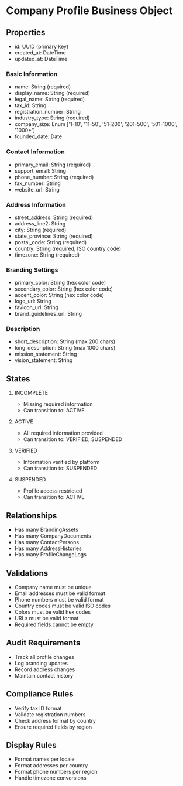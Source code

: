 # Company Profile Business Object

## Properties
- id: UUID (primary key)
- created_at: DateTime
- updated_at: DateTime

### Basic Information
- name: String (required)
- display_name: String (required)
- legal_name: String (required)
- tax_id: String
- registration_number: String
- industry_type: String (required)
- company_size: Enum ['1-10', '11-50', '51-200', '201-500', '501-1000', '1000+']
- founded_date: Date

### Contact Information
- primary_email: String (required)
- support_email: String
- phone_number: String (required)
- fax_number: String
- website_url: String

### Address Information
- street_address: String (required)
- address_line2: String
- city: String (required)
- state_province: String (required)
- postal_code: String (required)
- country: String (required, ISO country code)
- timezone: String (required)

### Branding Settings
- primary_color: String (hex color code)
- secondary_color: String (hex color code)
- accent_color: String (hex color code)
- logo_url: String
- favicon_url: String
- brand_guidelines_url: String

### Description
- short_description: String (max 200 chars)
- long_description: String (max 1000 chars)
- mission_statement: String
- vision_statement: String

## States
1. INCOMPLETE
   - Missing required information
   - Can transition to: ACTIVE

2. ACTIVE
   - All required information provided
   - Can transition to: VERIFIED, SUSPENDED

3. VERIFIED
   - Information verified by platform
   - Can transition to: SUSPENDED

4. SUSPENDED
   - Profile access restricted
   - Can transition to: ACTIVE

## Relationships
- Has many BrandingAssets
- Has many CompanyDocuments
- Has many ContactPersons
- Has many AddressHistories
- Has many ProfileChangeLogs

## Validations
- Company name must be unique
- Email addresses must be valid format
- Phone numbers must be valid format
- Country codes must be valid ISO codes
- Colors must be valid hex codes
- URLs must be valid format
- Required fields cannot be empty

## Audit Requirements
- Track all profile changes
- Log branding updates
- Record address changes
- Maintain contact history

## Compliance Rules
- Verify tax ID format
- Validate registration numbers
- Check address format by country
- Ensure required fields by region

## Display Rules
- Format names per locale
- Format addresses per country
- Format phone numbers per region
- Handle timezone conversions